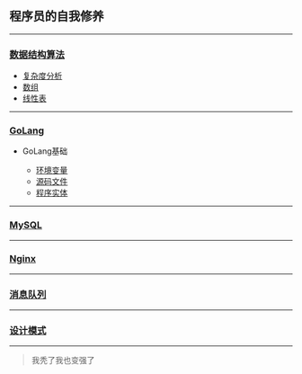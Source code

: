 #

## 程序员的自我修养

---

### [数据结构算法](./数据结构算法/数据结构算法.md)

* [复杂度分析](./数据结构算法/复杂度分析.md)
* [数组](./数据结构算法/数组.md)
* [线性表](./数据结构算法/线性表.md)

---

### [GoLang](./GoLang/README.md)

* GoLang基础
  
  * [环境变量](./GoLang/GOPATH.md)
  * [源码文件](./GoLang/GOPATH.md)
  * [程序实体](./GoLang/程序实体.md)
  
---

### [MySQL](./MySQL/README.md)

---

### [Nginx](./Nginx/README.md)

---

### [消息队列](./消息队列/README.md)

---

### [设计模式](./设计模式/README.md)

---

> 我秃了我也变强了
